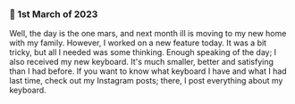 ### 🌷 1st March of 2023


Well, the day is the one mars, and next month ill is moving to my new home with my family. However, I worked on a new feature today. It was a bit tricky, but all I needed was some thinking. Enough speaking of the day; I also received my new keyboard. It's much smaller, better and satisfying than I had before. If you want to know what keyboard I have and what I had last time, check out my Instagram posts; there, I post everything about my keyboard.
